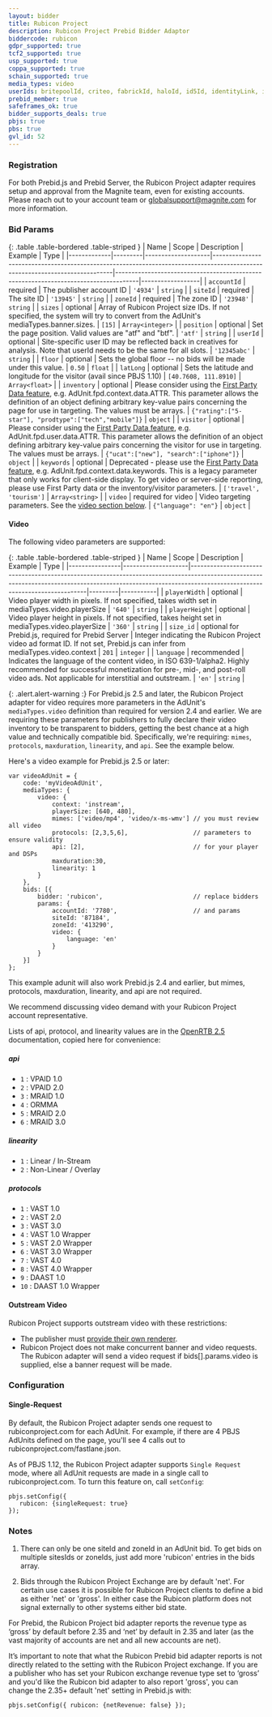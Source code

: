 ```yaml
---
layout: bidder
title: Rubicon Project
description: Rubicon Project Prebid Bidder Adaptor
biddercode: rubicon
gdpr_supported: true
tcf2_supported: true
usp_supported: true
coppa_supported: true
schain_supported: true
media_types: video
userIds: britepoolId, criteo, fabrickId, haloId, id5Id, identityLink, intentiqId, idx, liveIntentId, lotamePanoramaId, netId, parrableId, pubCommonId, pubProvidedId, quantcastId, sharedId, unifiedId, verizonMediaId, zeotapIdPlus
prebid_member: true
safeframes_ok: true
bidder_supports_deals: true
pbjs: true
pbs: true
gvl_id: 52
---
```


### Registration

For both Prebid.js and Prebid Server, the Rubicon Project adapter requires setup and approval from the Magnite team, even for existing accounts. Please reach out to your account team or globalsupport@magnite.com for more information.

### Bid Params

{: .table .table-bordered .table-striped }
| Name         | Scope              | Description                                                                                                                 | Example                                                                             | Type             |
|-------------|---------|--------------------|-----------------------------------------------------------------------------------------------------------------------------|-------------------------------------------------------------------------------------|------------------|
| `accountId`    | required           | The publisher account ID                                                                                                    | `'4934'`                                                                            | `string`         |
| `siteId`       | required           | The site ID                                                                                                                 | `'13945'`                                                                           | `string`         |
| `zoneId`       | required           | The zone ID                                                                                                                 | `'23948'`                                                                           | `string`         |
| `sizes`        | optional           | Array of Rubicon Project size IDs. If not specified, the system will try to convert from the AdUnit's mediaTypes.banner.sizes.        | `[15]`                                                                              | `Array<integer>` |
| `position`     | optional           | Set the page position. Valid values are "atf" and "btf".                                                                    | `'atf'`                                                                             | `string`         |
| `userId`       | optional           | Site-specific user ID may be reflected back in creatives for analysis. Note that userId needs to be the same for all slots. | `'12345abc'`                                                                        | `string`         |
| `floor`       | optional           | Sets the global floor -- no bids will be made under this value.                                                             | `0.50`                                                                              | `float`          |
| `latLong`     | optional           | Sets the latitude and longitude for the visitor (avail since PBJS 1.10)                                                                            | `[40.7608, 111.8910]`                                                               | `Array<float>`   |
| `inventory`   | optional           |  Please consider using the [First Party Data feature](/features/firstPartyData.html), e.g. AdUnit.fpd.context.data.ATTR. This parameter allows the definition of an object defining arbitrary key-value pairs concerning the page for use in targeting. The values must be arrays.           | `{"rating":["5-star"], "prodtype":["tech","mobile"]}`                               | `object`         |
| `visitor`      | optional           | Please consider using the [First Party Data feature](/features/firstPartyData.html), e.g. AdUnit.fpd.user.data.ATTR. This parameter allows the definition of an object defining arbitrary key-value pairs concerning the visitor for use in targeting. The values must be arrays. | `{"ucat":["new"], "search":["iphone"]}`                                             | `object`         |
| `keywords`     | optional           | Deprecated - please use the [First Party Data feature](/features/firstPartyData.html), e.g. AdUnit.fpd.context.data.keywords. This is a legacy parameter that only works for client-side display. To get video or server-side reporting, please use First Party data or the inventory/visitor parameters.  | `['travel', 'tourism']`                                                             | `Array<string>`  |
| `video`       | required for video | Video targeting parameters. See the [video section below](#rubicon-video).                                                  | `{"language": "en"}` | `object`  |

<a name="rubicon-video"></a>

#### Video

The following video parameters are supported:

{: .table .table-bordered .table-striped }
| Name           | Scope              | Description                                                                                                                                                                                              | Example | Type      |
|----------------|--------------------|----------------------------------------------------------------------------------------------------------------------------------------------------------------------------------------------------------|---------|-----------|
| `playerWidth`  | optional | Video player width in pixels. If not specified, takes width set in mediaTypes.video.playerSize                                                                                                                                                                             | `'640'` | `string`  |
| `playerHeight` | optional | Video player height in pixels. If not specified, takes height set in mediaTypes.video.playerSize                                                                                                                                                                            | `'360'` | `string`  |
| `size_id`      | optional for Prebid.js, required for Prebid Server |  Integer indicating the Rubicon Project video ad format ID. If not set, Prebid.js can infer from mediaTypes.video.context | `201`   | `integer` |
| `language`     | recommended | Indicates the language of the content video, in ISO 639-1/alpha2. Highly recommended for successful monetization for pre-, mid-, and post-roll video ads. Not applicable for interstitial and outstream. | `'en'`  | `string`  |

{: .alert.alert-warning :}
For Prebid.js 2.5 and later, the Rubicon Project adapter for video requires more parameters in the AdUnit's `mediaTypes.video` definition than required for version 2.4 and earlier. 
We are requiring these parameters for publishers to fully declare their video inventory to be transparent to bidders, getting the best chance at a high value and technically compatible bid.
Specifically, we're requiring: `mimes`, `protocols`, `maxduration`, `linearity`, and `api`. See the example below.

Here's a video example for Prebid.js 2.5 or later:

```
var videoAdUnit = {
    code: 'myVideoAdUnit',
    mediaTypes: {
        video: {
            context: 'instream',
            playerSize: [640, 480],
            mimes: ['video/mp4', 'video/x-ms-wmv'] // you must review all video
            protocols: [2,3,5,6],                  // parameters to ensure validity
            api: [2],                              // for your player and DSPs
            maxduration:30,          
            linearity: 1
        }
    },
    bids: [{
        bidder: 'rubicon',                         // replace bidders
        params: {
            accountId: '7780',                     // and params
            siteId: '87184',
            zoneId: '413290',
            video: {
                language: 'en'
            }
        }
    }]
};
```

This example adunit will also work Prebid.js 2.4 and earlier, but mimes, protocols, maxduration, linearity, and api are not required.

We recommend discussing video demand with your Rubicon Project account representative.

Lists of api, protocol, and linearity values are in the [OpenRTB 2.5](https://www.iab.com/wp-content/uploads/2016/03/OpenRTB-API-Specification-Version-2-5-FINAL.pdf) documentation, copied here for convenience:

##### api

+ `1` : VPAID 1.0
+ `2` : VPAID 2.0
+ `3` : MRAID 1.0
+ `4` : ORMMA
+ `5` : MRAID 2.0
+ `6` : MRAID 3.0

##### linearity
+ `1` : Linear / In-Stream
+ `2` : Non-Linear / Overlay

##### protocols
+ `1` : VAST 1.0
+ `2` : VAST 2.0
+ `3` : VAST 3.0
+ `4` : VAST 1.0 Wrapper
+ `5` : VAST 2.0 Wrapper
+ `6` : VAST 3.0 Wrapper
+ `7` : VAST 4.0
+ `8` : VAST 4.0 Wrapper
+ `9` : DAAST 1.0
+ `10` : DAAST 1.0 Wrapper


#### Outstream Video

Rubicon Project supports outstream video with these restrictions:

* The publisher must [provide their own renderer](/dev-docs/show-outstream-video-ads.html#renderers).
* Rubicon Project does not make concurrent banner and video requests. The Rubicon adapter will send a video request if bids[].params.video is supplied, else a banner request will be made.

### Configuration

#### Single-Request

By default, the Rubicon Project adapter sends one request to rubiconproject.com for each AdUnit. For example, if there are 4 PBJS AdUnits defined on the page, you'll see 4 calls out to rubiconproject.com/fastlane.json.

As of PBJS 1.12, the Rubicon Project adapter supports `Single Request` mode, where all AdUnit requests are made in a single call to rubiconproject.com. To turn this feature on, call `setConfig`:
```
pbjs.setConfig({
   rubicon: {singleRequest: true}
});
```

### Notes

1) There can only be one siteId and zoneId in an AdUnit bid. To get bids on multiple sitesIds or zoneIds, just add more 'rubicon' entries in the bids array.

<a name="rubicon-revenue-type"></a>

2) Bids through the Rubicon Project Exchange are by default 'net'.  For certain use cases it is possible for Rubicon Project clients to define a bid as either 'net' or 'gross'.  In either case the Rubicon platform does not signal externally to other systems either bid state.  

For Prebid, the Rubicon Project bid adapter reports the revenue type as ‘gross’ by default before 2.35 and ‘net’ by default in 2.35 and later (as the vast majority of accounts are net and all new accounts are net). 

It’s important to note that what the Rubicon Prebid bid adapter reports is not directly related to the setting with the Rubicon Project exchange. If you are a publisher who has set your Rubicon exchange revenue type set to ‘gross’ and you'd like the Rubicon bid adapter to also report 'gross', you can change the 2.35+ default 'net' setting in Prebid.js with:

```
pbjs.setConfig({ rubicon: {netRevenue: false} });
```
